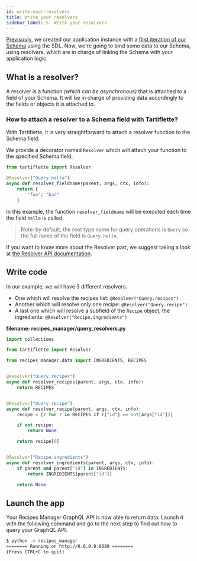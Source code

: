 ```yaml
---
id: write-your-resolvers
title: Write your resolvers
sidebar_label: 5. Write your resolvers
---
```


[Previsouly](/docs/tutorial/create-server), we created our application instance with a [first iteration of our Schema](/docs/tutorial/create-server#recipes-manager-sdl-querygraphql) using the SDL. Now, we're going to bind some data to our Schema, using resolvers, which are in charge of linking the Schema with your application logic.

## What is a resolver?

A resolver is a function _(which can be asynchronous)_ that is attached to a field of your Schema. It will be in charge of providing data accordingly to the fields or objects it is attached to.

### How to attach a resolver to a Schema field with Tartiflette?

With Tartiflette, it is very straightforward to attach a resolver function to the Schema field.

We provide a decorator named `Resolver` which will attach your function to the specified Schema field.

```python
from tartiflette import Resolver

@Resolver("Query.hello")
async def resolver_fieldname(parent, args, ctx, info):
    return {
        "foo": "bar"
    }
```

In this example, the function `resolver_fieldname` will be executed each time the field `hello` is called.

> Note: by default, the root type name for query operations is `Query` so the full name of the field is `Query.hello`.

If you want to know more about the Resolver part, we suggest taking a look at [the Resolver API documentation](/docs/api/resolver).

## Write code

In our example, we will have 3 different resolvers.
* One which will resolve the recipes list: `@Resolver("Query.recipes")`
* Another which will resolve only one recipe: `@Resolver("Query.recipe")`
* A last one which will resolve a subfield of the `Recipe` object, the ingredients: `@Resolver("Recipe.ingredients")`

**filename: recipes_manager/query_resolvers.py**
```python
import collections

from tartiflette import Resolver

from recipes_manager.data import INGREDIENTS, RECIPES


@Resolver("Query.recipes")
async def resolver_recipes(parent, args, ctx, info):
    return RECIPES


@Resolver("Query.recipe")
async def resolver_recipe(parent, args, ctx, info):
    recipe = [r for r in RECIPES if r["id"] == int(args["id"])]

    if not recipe:
        return None

    return recipe[0]


@Resolver("Recipe.ingredients")
async def resolver_ingredients(parent, args, ctx, info):
    if parent and parent["id"] in INGREDIENTS:
        return INGREDIENTS[parent["id"]]

    return None

```

## Launch the app

Your Recipes Manager GraphQL API is now able to return data. Launch it with the following command and go to the next step to find out how to query your GraphQL API.

```bash
$ python -m recipes_manager
======== Running on http://0.0.0.0:8080 ========
(Press CTRL+C to quit)

```
